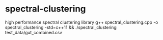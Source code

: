 # spectral-clustering
high performance spectral clustering library
g++ spectral_clustering.cpp -o spectral_clustering -std=c++11 && ./spectral_clustering test_data/gut_combined.csv
